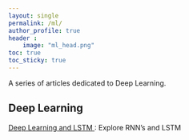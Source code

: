 ```yaml
---
layout: single
permalink: /ml/
author_profile: true
header :
    image: "ml_head.png"
toc: true
toc_sticky: true
---
```


A series of articles dedicated to Deep Learning.

## Deep Learning 

[Deep Learning and LSTM ](https://mohameddhaoui.github.io/machinelearning/LSTM/) : Explore RNN’s and LSTM
